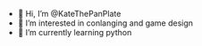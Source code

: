 - 👋 Hi, I’m @KateThePanPlate
- 👀 I’m interested in conlanging and game design
- 🌱 I’m currently learning python

<!---
KateThePanPlate/KateThePanPlate is a ✨ special ✨ repository because its `README.md` (this file) appears on your GitHub profile.
You can click the Preview link to take a look at your changes.
--->
